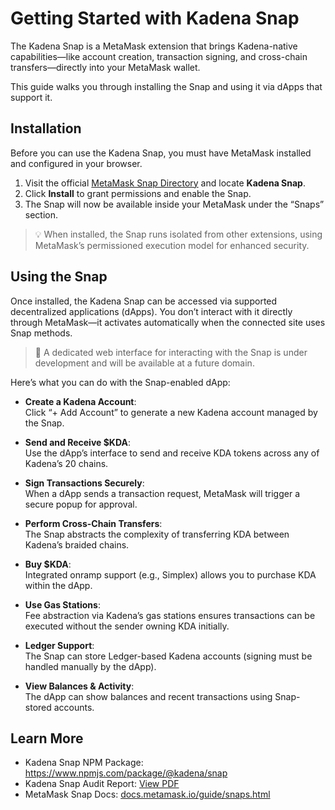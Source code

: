 # Getting Started with Kadena Snap

The Kadena Snap is a MetaMask extension that brings Kadena-native capabilities—like account creation, transaction signing, and cross-chain transfers—directly into your MetaMask wallet.

This guide walks you through installing the Snap and using it via dApps that support it.

## Installation

Before you can use the Kadena Snap, you must have MetaMask installed and configured in your browser.

1. Visit the official [MetaMask Snap Directory](https://snaps.metamask.io) and locate **Kadena Snap**.
2. Click **Install** to grant permissions and enable the Snap.
3. The Snap will now be available inside your MetaMask under the “Snaps” section.

> 💡 When installed, the Snap runs isolated from other extensions, using MetaMask’s permissioned execution model for enhanced security.

## Using the Snap

Once installed, the Kadena Snap can be accessed via supported decentralized applications (dApps). You don’t interact with it directly through MetaMask—it activates automatically when the connected site uses Snap methods.

> 🚧 A dedicated web interface for interacting with the Snap is under development and will be available at a future domain.

Here’s what you can do with the Snap-enabled dApp:

- **Create a Kadena Account**:  
  Click “+ Add Account” to generate a new Kadena account managed by the Snap.

- **Send and Receive $KDA**:  
  Use the dApp’s interface to send and receive KDA tokens across any of Kadena’s 20 chains.

- **Sign Transactions Securely**:  
  When a dApp sends a transaction request, MetaMask will trigger a secure popup for approval.

- **Perform Cross-Chain Transfers**:  
  The Snap abstracts the complexity of transferring KDA between Kadena’s braided chains.

- **Buy $KDA**:  
  Integrated onramp support (e.g., Simplex) allows you to purchase KDA within the dApp.

- **Use Gas Stations**:  
  Fee abstraction via Kadena’s gas stations ensures transactions can be executed without the sender owning KDA initially.

- **Ledger Support**:  
  The Snap can store Ledger-based Kadena accounts (signing must be handled manually by the dApp).

- **View Balances & Activity**:  
  The dApp can show balances and recent transactions using Snap-stored accounts.

## Learn More

- Kadena Snap NPM Package: https://www.npmjs.com/package/@kadena/snap  
- Kadena Snap Audit Report: [View PDF](https://veridise.com/wp-content/uploads/2024/10/VAR_Kadena_240909_kadena_snap_V3.pdf)  
- MetaMask Snap Docs: [docs.metamask.io/guide/snaps.html](https://docs.metamask.io/guide/snaps.html)
